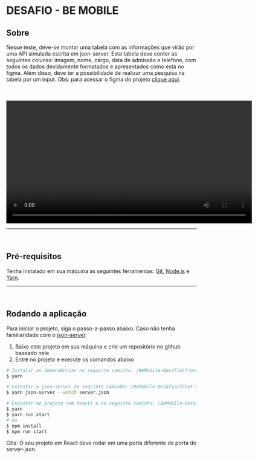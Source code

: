 # DESAFIO - BE MOBILE


## Sobre
Nesse teste, deve-se montar uma tabela com as informações que virão por uma API simulada escrita em json-server. 
Esta tabela deve conter as seguintes colunas: imagem, nome, cargo, data de admissão e telefone, 
com todos os dados devidamente formatados e apresentados como está no figma. Além disso, 
deve ter a possibilidade de realizar uma pesquisa na tabela por um input. Obs: para acessar o figma do projeto
[clique aqui](https://www.figma.com/file/y9qJNNAckFRL7LNoyNjpv8/Teste---Be-mobile).

<br><br>
<video width='650' src='https://user-images.githubusercontent.com/60482900/139854968-d61efc88-b82c-446e-a420-7da5f52fb966.mp4' autoplay controls>

<hr><br>

## Pré-requisitos
Tenha instalado em sua máquina as seguintes ferramentas:
[Git](https://git-scm.com), [Node.js](https://nodejs.org/en/) e [Yarn](https://yarnpkg.com/).

<hr><br>

## Rodando a aplicação
Para iniciar o projeto, siga o passo-a-passo abaixo. Caso não tenha familiaridade com o [json-server](https://github.com/typicode/json-server).

1. Baixe este projeto em sua máquina e crie um repositório no github baseado nele
2. Entre no projeto e execute os comandos abaixo
```bash
# Instalar as dependências no seguinte caminho: /BeMobile-Desafio/front-table-master
$ yarn

# Executar o json-server no seguinte caminho: /BeMobile-Desafio/front-table-master
$ yarn json-server --watch server.json

# Executar no projeto (em React) e no seguinte caminho: /BeMobile-Desafio/my-app
$ yarn
$ yarn run start
# ou
$ npm install
$ npm run start
```
Obs: O seu projeto em React deve rodar em uma porta diferente da porta do server-json.


